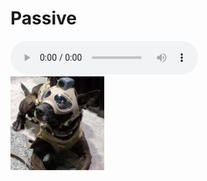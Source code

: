 # Passive
<audio controls="controls" loop="loop">
<source src="./music/被动.mp3" type="audio/mp3"></source>
</audio><br>
<img src="./images/dog.jpg" width="150" height="150">

